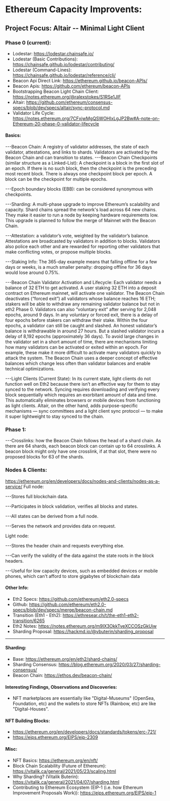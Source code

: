 # Ethereum Capacity Improvents:

## Project Focus: Altair -- Minimal Light Client

### Phase 0 (current):
- Lodestar: https://lodestar.chainsafe.io/
- Lodestar (Basic Contributions): https://chainsafe.github.io/lodestar/contributing/
- Lodestar (Command-Lines): https://chainsafe.github.io/lodestar/reference/cli/
- Beacon Api Direct Link: https://ethereum.github.io/beacon-APIs/
- Beacon Apis: https://github.com/ethereum/beacon-APIs
- Bootstrapping Beacon Light Chain Client: https://notes.ethereum.org/@ralexstokes/S1RSe1JlF
- Altair: https://github.com/ethereum/consensus-specs/blob/dev/specs/altair/sync-protocol.md
- Validator Life Cycle: https://notes.ethereum.org/7CFxjwMgQSWOHIxLgJP2Bw#A-note-on-Ethereum-20-phase-0-validator-lifecycle
#### Basics:
---Beacon Chain: A registry of validator addresses, the state of each validator, attestations, and links to shards. Validators are activated by the Beacon Chain and can transition to states.
---Beacon Chain Checkpoints (similar structure as a Linked-List): A checkpoint is a block in the first slot of an epoch.  If there is no such block, then the checkpoint is the preceding most recent block.  There is always one checkpoint block per epoch. A block can be the checkpoint for multiple epochs.

---Epoch boundary blocks (EBB): can be considered synonymous with checkpoints.

---Sharding: A multi-phase upgrade to improve Ethereum’s scalability and capacity. Shard chains spread the network's load across 64 new chains. They make it easier to run a node by keeping hardware requirements low. This upgrade is planned to follow the merge of Mainnet with the Beacon Chain.

---Attestation: a validator’s vote, weighted by the validator’s balance.  Attestations are broadcasted by validators in addition to blocks. Validators also police each other and are rewarded for reporting other validators that make conflicting votes, or propose multiple blocks.

---Staking Info: The 365-day example means that falling offline for a few days or weeks, is a much smaller penalty: dropping offline for 36 days would lose around 0.75%.

---Beacon Chain Validator Activation and Lifecycle: Each validator needs a balance of 32 ETH to get activated. A user staking 32 ETH into a deposit contract on Ethereum mainnet, will activate one validator. The Beacon Chain deactivates (“forced exit”) all validators whose balance reaches 16 ETH; stakers will be able to withdraw any remaining validator balance but not in eth2 Phase 0. Validators can also “voluntary exit” after serving for 2,048 epochs, around 9 days. In any voluntary or forced exit, there is a delay of four epochs before stakers can withdraw their stake.  Within the four epochs, a validator can still be caught and slashed. An honest validator’s balance is withdrawable in around 27 hours.  But a slashed validator incurs a delay of 8,192 epochs (approximately 36 days). To avoid large changes in the validator set in a short amount of time, there are mechanisms limiting how many validators can be activated or exited within an epoch.  For example, these make it more difficult to activate many validators quickly to attack the system. The Beacon Chain uses a deeper concept of effective balances which change less often than validator balances and enable technical optimizations.

---Light Clients (Current State): In its current state, light clients do not function well on Eth2 because there isn’t an effective way for them to stay synced to the network. Syncing requires downloading and verifying every block sequentially which requires an exorbitant amount of data and time. This automatically eliminates browsers or mobile devices from functioning as light clients. Altair, on the other hand, adds purpose-specific mechanisms — sync committees and a light client sync protocol — to make it super lightweight to stay synced to the chain. 

### Phase 1:
---Crosslinks: how the Beacon Chain follows the head of a shard chain. As there are 64 shards, each beacon block can contain up to 64 crosslinks.  A beacon block might only have one crosslink, if at that slot, there were no proposed blocks for 63 of the shards.

### Nodes & Clients:
https://ethereum.org/en/developers/docs/nodes-and-clients/nodes-as-a-service/
Full node:

---Stores full blockchain data.

---Participates in block validation, verifies all blocks and states.

---All states can be derived from a full node.

---Serves the network and provides data on request.

Light node:

---Stores the header chain and requests everything else.

---Can verify the validity of the data against the state roots in the block headers.

---Useful for low capacity devices, such as embedded devices or mobile phones, which can't afford to store gigabytes of blockchain data
  
#### Other Info:  
- Eth2 Specs: https://github.com/ethereum/eth2.0-specs
- Github: https://github.com/ethereum/eth2.0-specs/blob/dev/specs/merge/beacon-chain.md
- Transition (Eth1 - Eth2): https://ethresear.ch/t/the-eth1-eth2-transition/6265
- Eth2 Notes: https://notes.ethereum.org/m9IX3OkkTveXCCOSzGkUiw
- Sharding Proposal: https://hackmd.io/@vbuterin/sharding_proposal

_________________________________________________________________________________________________________________________________________________________________________________

#### Sharding:
- Base: https://ethereum.org/en/eth2/shard-chains/
- Sharding Consensus: https://blog.ethereum.org/2020/03/27/sharding-consensus/
- Beacon Chain: https://ethos.dev/beacon-chain/

#### Interesting Findings, Observations and Discoveries:
- NFT marketplaces are essentially like "Digital-Museums" (OpenSea, Foundation, etc) and the wallets to store NFTs (Rainbow, etc) are like "Digital-Houses".

#### NFT Building Blocks:
- https://ethereum.org/en/developers/docs/standards/tokens/erc-721/
- https://eips.ethereum.org/EIPS/eip-2309

#### Misc:
- NFT Basics: https://ethereum.org/en/nft/
- Block Chain Scalability (Future of Ethereum): https://vitalik.ca/general/2021/05/23/scaling.html
- Why Sharding? (Vitalik Buterin): https://vitalik.ca/general/2021/04/07/sharding.html
- Contributing to Ethereum Ecosystem (EIP-1 (i.e. how Ethereum Improvement Proposals Work)): https://eips.ethereum.org/EIPS/eip-1
